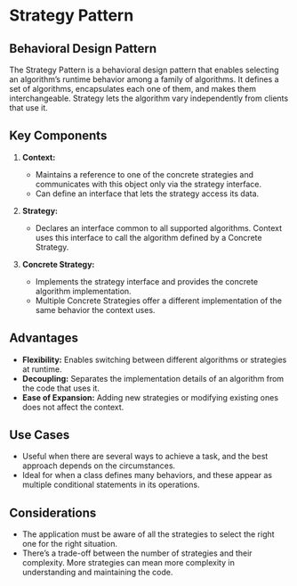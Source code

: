 # Strategy Pattern
## Behavioral Design Pattern

The Strategy Pattern is a behavioral design pattern that enables selecting an algorithm’s runtime behavior among a family of algorithms. It defines a set of algorithms, encapsulates each one of them, and makes them interchangeable. Strategy lets the algorithm vary independently from clients that use it.

## Key Components

1. **Context:**
   - Maintains a reference to one of the concrete strategies and communicates with this object only via the strategy interface.
   - Can define an interface that lets the strategy access its data.

2. **Strategy:**
   - Declares an interface common to all supported algorithms. Context uses this interface to call the algorithm defined by a Concrete Strategy.

3. **Concrete Strategy:**
   - Implements the strategy interface and provides the concrete algorithm implementation.
   - Multiple Concrete Strategies offer a different implementation of the same behavior the context uses.

## Advantages

- **Flexibility:** Enables switching between different algorithms or strategies at runtime.
- **Decoupling:** Separates the implementation details of an algorithm from the code that uses it.
- **Ease of Expansion:** Adding new strategies or modifying existing ones does not affect the context.

## Use Cases

- Useful when there are several ways to achieve a task, and the best approach depends on the circumstances.
- Ideal for when a class defines many behaviors, and these appear as multiple conditional statements in its operations.

## Considerations

- The application must be aware of all the strategies to select the right one for the right situation.
- There’s a trade-off between the number of strategies and their complexity. More strategies can mean more complexity in understanding and maintaining the code.

